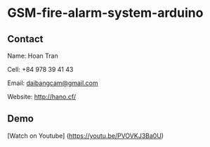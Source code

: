 # GSM-fire-alarm-system-arduino
 

## Contact

Name: Hoan Tran

Cell: +84 978 39 41 43

Email: daibangcam@gmail.com

Website: http://hano.cf/

## Demo

[Watch on Youtube] (https://youtu.be/PVOVKJ3Ba0U)
